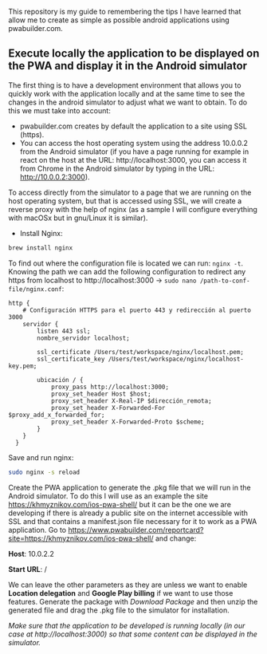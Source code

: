 This repository is my guide to remembering the tips I have learned that allow me to create as simple as possible android applications using pwabuilder.com. 

## Execute locally the application to be displayed on the PWA and display it in the Android simulator

The first thing is to have a development environment that allows you to quickly work with the application locally and at the same time to see the changes in the android simulator to adjust what we want to obtain. To do this we must take into account:

- pwabuilder.com creates by default the application to a site using SSL (https). 
- You can access the host operating system using the address 10.0.0.2 from the Android simulator (if you have a page running for example in react on the host at the URL: http://localhost:3000, you can access it from Chrome in the Android simulator by typing in the URL: http://10.0.0.2:3000). 

To access directly from the simulator to a page that we are running on the host operating system, but that is accessed using SSL, we will create a reverse proxy with the help of nginx (as a sample I will configure everything with macOSx but in gnu/Linux it is similar). 

- Install Nginx:

```sh
brew install nginx
```

To find out where the configuration file is located we can run: `nginx -t`. Knowing the path we can add the following configuration to redirect any https from localhost to http://localhost:3000 -> `sudo nano /path-to-conf-file/nginx.conf`:

```
http {
    # Configuración HTTPS para el puerto 443 y redirección al puerto 3000
    servidor {
        listen 443 ssl;
        nombre_servidor localhost;

        ssl_certificate /Users/test/workspace/nginx/localhost.pem;
        ssl_certificate_key /Users/test/workspace/nginx/localhost-key.pem;

        ubicación / {
            proxy_pass http://localhost:3000;
            proxy_set_header Host $host;
            proxy_set_header X-Real-IP $dirección_remota;
            proxy_set_header X-Forwarded-For $proxy_add_x_forwarded_for;
            proxy_set_header X-Forwarded-Proto $scheme;
        }
    }
  }
```

Save and run nginx:

```sh
sudo nginx -s reload
```

Create the PWA application to generate the .pkg file that we will run in the Android simulator. To do this I will use as an example the site https://khmyznikov.com/ios-pwa-shell/ but it can be the one we are developing if there is already a public site on the internet accessible with SSL and that contains a manifest.json file necessary for it to work as a PWA application. Go to https://www.pwabuilder.com/reportcard?site=https://khmyznikov.com/ios-pwa-shell/ and change:

**Host**: 10.0.2.2

**Start URL**: /

We can leave the other parameters as they are unless we want to enable **Location delegation** and **Google Play billing** if we want to use those features. Generate the package with *Download Package* and then unzip the generated file and drag the .pkg file to the simulator for installation. 

*Make sure that the application to be developed is running locally (in our case at http://localhost:3000) so that some content can be displayed in the simulator.*
